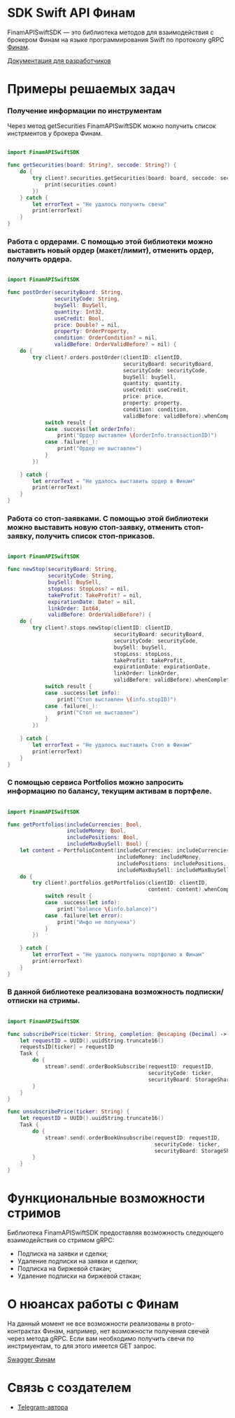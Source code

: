 # SDK Swift API Финам

FinamAPISwiftSDK — это библиотека методов для взаимодействия с брокером Финам на языке программирования Swift по протоколу gRPC [Финам](https://www.finam.ru/).

[Документация для разработчиков](https://finamweb.github.io/trade-api-docs/)

# Примеры решаемых задач

### Получение информации по инструментам

Через метод getSecurities FinamAPISwiftSDK можно получить список инстрментов у брокера Финам. 

```swift

import FinamAPISwiftSDK

func getSecurities(board: String?, seccode: String?) {
    do {
        try client?.securities.getSecurities(board: board, seccode: seccode).whenSuccess({ securities in
            print(securities.count)
        })
    } catch {
        let errorText = "Не удалось получить свечи"
        print(errorText)
    }
}

```

### Работа с ордерами. С помощью этой библиотеки можно выставить новый ордер (макет/лимит), отменить ордер, получить ордера.

```swift

import FinamAPISwiftSDK

func postOrder(securityBoard: String,
               securityCode: String,
               buySell: BuySell,
               quantity: Int32,
               useCredit: Bool,
               price: Double? = nil,
               property: OrderProperty,
               condition: OrderCondition? = nil,
               validBefore: OrderValidBefore? = nil) {
    do {
        try client?.orders.postOrder(clientID: clientID,
                                     securityBoard: securityBoard,
                                     securityCode: securityCode,
                                     buySell: buySell,
                                     quantity: quantity,
                                     useCredit: useCredit,
                                     price: price,
                                     property: property,
                                     condition: condition,
                                     validBefore: validBefore).whenComplete({ result in
            switch result {
            case .success(let orderInfo):
                print("Ордер выставлен \(orderInfo.transactionID)")
            case .failure(_):
                print("Ордер не выставлен")
            }
        })
        
    } catch {
        let errorText = "Не удалось выставить ордер в Финам"
        print(errorText)
    }
}

```

### Работа со стоп-заявками. С помощью этой библиотеки можно выставить новую стоп-заявку, отменить стоп-заявку, получить список стоп-приказов.

```swift

import FinamAPISwiftSDK

func newStop(securityBoard: String,
             securityCode: String,
             buySell: BuySell,
             stopLoss: StopLoss? = nil,
             takeProfit: TakeProfit? = nil,
             expirationDate: Date? = nil,
             linkOrder: Int64,
             validBefore: OrderValidBefore?) {
    do {
        try client?.stops.newStop(clientID: clientID,
                                  securityBoard: securityBoard,
                                  securityCode: securityCode,
                                  buySell: buySell,
                                  stopLoss: stopLoss,
                                  takeProfit: takeProfit,
                                  expirationDate: expirationDate,
                                  linkOrder: linkOrder,
                                  validBefore: validBefore).whenComplete({ result in
            switch result {
            case .success(let info):
                print("Стоп выставлен \(info.stopID)")
            case .failure(_):
                print("Стоп не выставлен")
            }
        })
        
    } catch {
        let errorText = "Не удалось выставить Стоп в Финам"
        print(errorText)
    }
}

```

### С помощью сервиса Portfolios можно запросить информацию по балансу, текущим активам в портфеле.

```swift

import FinamAPISwiftSDK

func getPortfolios(includeCurrencies: Bool,
                   includeMoney: Bool,
                   includePositions: Bool,
                   includeMaxBuySell: Bool) {
    let content = PortfolioContent(includeCurrencies: includeCurrencies,
                                   includeMoney: includeMoney,
                                   includePositions: includePositions,
                                   includeMaxBuySell: includeMaxBuySell)
    do {
        try client?.portfolios.getPortfolios(clientID: clientID,
                                             content: content).whenComplete({ result in
            switch result {
            case .success(let info):
                print("balance \(info.balance)")
            case .failure(let error):
                print("Инфо не получена")
            }
        })
        
    } catch {
        let errorText = "Не удалось получить портфолио в Финам"
        print(errorText)
    }
}

```

### В данной библиотеке реализована возможность подписки/отписки на стримы.

```swift

import FinamAPISwiftSDK

func subscribePrice(ticker: String, completion: @escaping (Decimal) -> Void) {
    let requestID = UUID().uuidString.truncate16()
    requestsID[ticker] = requestID
    Task {
        do {
            stream?.send(.orderBookSubscribe(requestID: requestID,
                                             securityCode: ticker,
                                             securityBoard: StorageSharesInfo.shared.getBoard(ticker: ticker)))
        }
    }
}

func unsubscribePrice(ticker: String) {
    let requestID = UUID().uuidString.truncate16()
    Task {
        do {
            stream?.send(.orderBookUnsubscribe(requestID: requestID,
                                               securityCode: ticker,
                                               securityBoard: StorageSharesInfo.shared.getBoard(ticker: ticker)))
        }
    }
}

```

# Функциональные возможности стримов
Библиотека FinamAPISwiftSDK предоставляя возможность следующего взаимодействия со стримом gRPC:
* Подписка на заявки и сделки;
* Удаление подписки на заявки и сделки;
* Подписка на биржевой стакан;
* Удаление подписки на биржевой стакан;

# О нюансах работы с Финам
На данный момент не все возможности реализованы в proto-контрактах Финам, например, нет возможности получения свечей через метода gRPC. 
Если вам необходимо получить свечи по инстрмуентам, то для этого имеется GET запрос.

[Swagger Финам](https://trade-api.finam.ru/swagger/index.html)

# Связь с создателем

* [Telegram-автора](https://t.me/vrshv)
